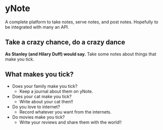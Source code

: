# yNote
A complete platform to take notes, serve notes, and post notes. Hopefully to be integrated with many an API.
## Take a crazy chance, do a crazy dance
__As Stanley (and Hilary Duff) would say.__ Take some notes about things that make you tick.

## What makes you tick?
* Does your family make you tick?
  * Keep a journal about them on yNote.
* Does your cat make you tick?
  * Write about your cat then!!
* Do you love to internet?
  * Record whatever you want from the internets.
* Do movies make you tick?
  * Write your reviews and share them with the world!!
